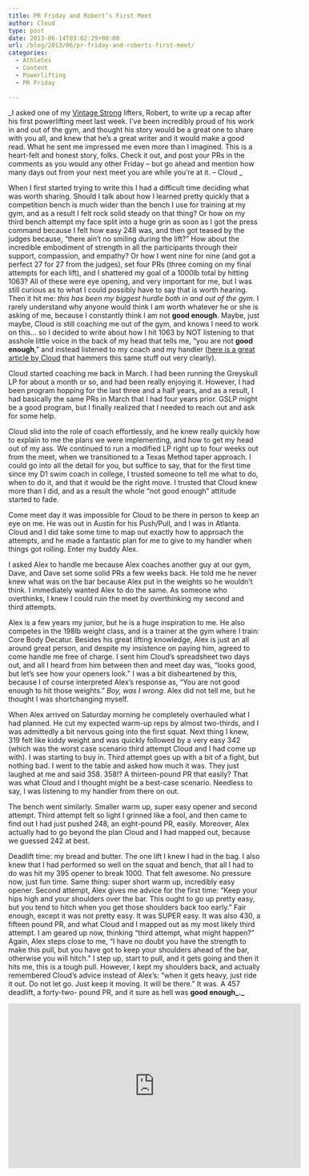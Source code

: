 ```yaml
---
title: PR Friday and Robert’s First Meet
author: Cloud
type: post
date: 2013-06-14T03:02:29+00:00
url: /blog/2013/06/pr-friday-and-roberts-first-meet/
categories:
  - Athletes
  - Content
  - Powerlifting
  - PR Friday

---
```

_I asked one of my <a href="http://vintagestrong.com" target="_blank">Vintage Strong</a> lifters, Robert, to write up a recap after his first powerlifting meet last week. I&#8217;ve been incredibly proud of his work in and out of the gym, and thought his story would be a great one to share with you all, and knew that he&#8217;s a great writer and it would make a good read. What he sent me impressed me even more than I imagined. This is a heart-felt and honest story, folks. Check it out, and post your PRs in the comments as you would any other Friday &#8211; but go ahead and mention how many days out from your next meet you are while you&#8217;re at it. &#8211; Cloud _

When I first started trying to write this I had a difficult time deciding what was worth sharing. Should I talk about how I learned pretty quickly that a competition bench is much wider than the bench I use for training at my gym, and as a result I felt rock solid steady on that thing? Or how on my third bench attempt my face split into a huge grin as soon as I got the press command because I felt how easy 248 was, and then got teased by the judges because, &#8220;there ain’t no smiling during the lift?&#8221; How about the incredible embodiment of strength in all the participants through their support, compassion, and empathy? Or how I went nine for nine (and got a perfect 27 for 27 from the judges), set four PRs (three coming on my final attempts for each lift), and I shattered my goal of a 1000lb total by hitting 1063? All of these were eye opening, and very important for me, but I was still curious as to what I could possibly have to say that is worth hearing. Then it hit me: _this has been my biggest hurdle both in and out of the gym_. I rarely understand why anyone would think I am worth whatever he or she is asking of me, because I constantly think I am not **good enough**. Maybe, just maybe, Cloud is still coaching me out of the gym, and knows I need to work on this… so I decided to write about how I hit 1063 by NOT listening to that asshole little voice in the back of my head that tells me, &#8220;you are not **good enough**,&#8221; and instead listened to my coach and my handler (<a href="/blog/2013/04/jessica-wins-and-you-can-too/" target="_blank">here is a great article by Cloud</a> that hammers this same stuff out very clearly).

Cloud started coaching me back in March. I had been running the Greyskull LP for about a month or so, and had been really enjoying it. However, I had been program hopping for the last three and a half years, and as a result, I had basically the same PRs in March that I had four years prior. GSLP might be a good program, but I finally realized that I needed to reach out and ask for some help.

Cloud slid into the role of coach effortlessly, and he knew really quickly how to explain to me the plans we were implementing, and how to get my head out of my ass. We continued to run a modified LP right up to four weeks out from the meet, when we transitioned to a Texas Method taper approach. I could go into all the detail for you, but suffice to say, that for the first time since my D1 swim coach in college, I trusted someone to tell me what to do, when to do it, and that it would be the right move. I trusted that Cloud knew more than I did, and as a result the whole &#8220;not good enough&#8221; attitude started to fade.

Come meet day it was impossible for Cloud to be there in person to keep an eye on me. He was out in Austin for his Push/Pull, and I was in Atlanta. Cloud and I did take some time to map out exactly how to approach the attempts, and he made a fantastic plan for me to give to my handler when things got rolling. Enter my buddy Alex.

I asked Alex to handle me because Alex coaches another guy at our gym, Dave, and Dave set some solid PRs a few weeks back. He told me he never knew what was on the bar because Alex put in the weights so he wouldn&#8217;t think. I immediately wanted Alex to do the same. As someone who overthinks, I knew I could ruin the meet by overthinking my second and third attempts.

Alex is a few years my junior, but he is a huge inspiration to me. He also competes in the 198lb weight class, and is a trainer at the gym where I train: Core Body Decatur. Besides his great lifting knowledge, Alex is just an all around great person, and despite my insistence on paying him, agreed to come handle me free of charge. I sent him Cloud’s spreadsheet two days out, and all I heard from him between then and meet day was, &#8220;looks good, but let’s see how your openers look.&#8221; I was a bit disheartened by this, because I of course interpreted Alex’s response as, &#8220;You are not good enough to hit those weights.&#8221; _Boy, was I wrong._ Alex did not tell me, but he thought I was shortchanging myself.

When Alex arrived on Saturday morning he completely overhauled what I had planned. He cut my expected warm-up reps by almost two-thirds, and I was admittedly a bit nervous going into the first squat. Next thing I knew, 319 felt like kiddy weight and was quickly followed by a very easy 342 (which was the worst case scenario third attempt Cloud and I had come up with). I was starting to buy in. Third attempt goes up with a bit of a fight, but nothing bad. I went to the table and asked how much it was. They just laughed at me and said 358. 358!? A thirteen-pound PR that easily? That was what Cloud and I thought might be a best-case scenario. Needless to say, I was listening to my handler from there on out.

The bench went similarly. Smaller warm up, super easy opener and second attempt. Third attempt felt so light I grinned like a fool, and then came to find out I had just pushed 248, an eight-pound PR, easily. Moreover, Alex actually had to go beyond the plan Cloud and I had mapped out, because we guessed 242 at best.

Deadlift time: my bread and butter. The one lift I knew I had in the bag. I also knew that I had performed so well on the squat and bench, that all I had to do was hit my 395 opener to break 1000. That felt awesome. No pressure now, just fun time. Same thing: super short warm up, incredibly easy opener. Second attempt, Alex gives me advice for the first time: &#8220;Keep your hips high and your shoulders over the bar. This ought to go up pretty easy, but you tend to hitch when you get those shoulders back too early.&#8221; Fair enough, except it was not pretty easy. It was SUPER easy. It was also 430, a fifteen pound PR, and what Cloud and I mapped out as my most likely third attempt. I am geared up now, thinking &#8220;third attempt, what might happen?&#8221; Again, Alex steps close to me, &#8220;I have no doubt you have the strength to make this pull, but you have got to keep your shoulders ahead of the bar, otherwise you will hitch.&#8221; I step up, start to pull, and it gets going and then it hits me, this is a tough pull. However, I kept my shoulders back, and actually remembered Cloud’s advice instead of Alex’s: &#8220;when it gets heavy, just ride it out. Do not let go. Just keep it moving. It will be there.&#8221; It was. A 457 deadlift, a forty-two- pound PR, and it sure as hell was **good enough_._**

<span class="embed-youtube" style="text-align:center; display: block;"><iframe class='youtube-player' type='text/html' width='584' height='329' src='https://www.youtube.com/embed/YI12SK15_XI?version=3&#038;rel=1&#038;fs=1&#038;autohide=2&#038;showsearch=0&#038;showinfo=1&#038;iv_load_policy=1&#038;wmode=transparent' allowfullscreen='true' style='border:0;'></iframe></span>